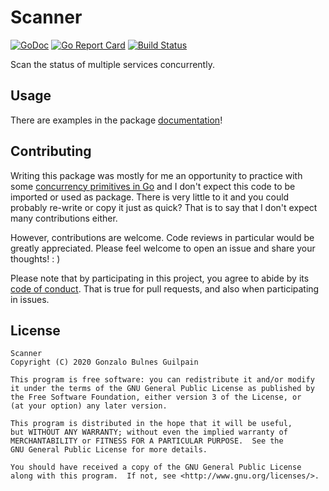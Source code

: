 Scanner
=======

[![GoDoc](https://godoc.org/github.com/gonzalo-bulnes/scanner?status.svg)](https://godoc.org/github.com/gonzalo-bulnes/scanner)
[![Go Report Card](https://goreportcard.com/badge/github.com/gonzalo-bulnes/scanner)](https://goreportcard.com/report/github.com/gonzalo-bulnes/scanner)
[![Build Status](https://travis-ci.org/gonzalo-bulnes/scanner.svg?branch=main)](https://travis-ci.org/gonzalo-bulnes/scanner)

Scan the status of multiple services concurrently.

Usage
-----

There are examples in the package [documentation][godoc]!

  [godoc]: https://godoc.org/github.com/gonzalo-bulnes/scanner


Contributing
------------

Writing this package was mostly for me an opportunity to practice with some [concurrency primitives in Go][book] and I don't expect this code to be imported or used as package. There is very little to it and you could probably re-write or copy it just as quick? That is to say that I don't expect many contributions either.

However, contributions are welcome. Code reviews in particular would be greatly appreciated. Please feel welcome to open an issue and share your thoughts! : )

Please note that by participating in this project, you agree to abide by its [code of conduct][code of conduct]. That is true for pull requests, and also when participating in issues.

  [code of conduct]: ./CODE_OF_CONDUCT.md
  [book]: https://www.oreilly.com/library/view/concurrency-in-go/9781491941294/


License
-------

    Scanner
    Copyright (C) 2020 Gonzalo Bulnes Guilpain

    This program is free software: you can redistribute it and/or modify
    it under the terms of the GNU General Public License as published by
    the Free Software Foundation, either version 3 of the License, or
    (at your option) any later version.

    This program is distributed in the hope that it will be useful,
    but WITHOUT ANY WARRANTY; without even the implied warranty of
    MERCHANTABILITY or FITNESS FOR A PARTICULAR PURPOSE.  See the
    GNU General Public License for more details.

    You should have received a copy of the GNU General Public License
    along with this program.  If not, see <http://www.gnu.org/licenses/>.
